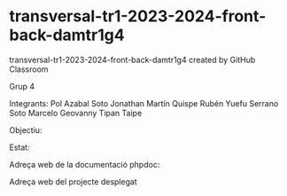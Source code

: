 # transversal-tr1-2023-2024-front-back-damtr1g4
transversal-tr1-2023-2024-front-back-damtr1g4 created by GitHub Classroom

Grup 4

Integrants:
Pol Azabal Soto
Jonathan Martín Quispe
Rubén Yuefu Serrano Soto
Marcelo Geovanny Tipan Taipe

Objectiu:

Estat:

Adreça web de la documentació phpdoc:

Adreça web del projecte desplegat
